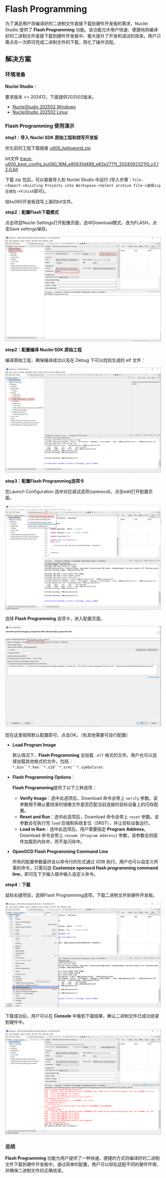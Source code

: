 # Flash Programming

为了满足用户将编译好的二进制文件直接下载到硬件开发板的需求，Nuclei Studio 提供了 **Flash Programming** 功能。该功能允许用户快速、便捷地将编译好的二进制文件直接下载到硬件开发板中，极大提升了开发和调试的效率。用户只需点击一次即可完成二进制文件的下载，简化了操作流程。

## 解决方案

### 环境准备

**Nuclei Studio**：

要求版本 >= 202412，下面提供202502版本。

- [NucleiStudio 202502 Windows](https://download.nucleisys.com/upload/files/nucleistudio/NucleiStudio_IDE_202502-win64.zip)
- [NucleiStudio 202502 Linux](https://download.nucleisys.com/upload/files/nucleistudio/NucleiStudio_IDE_202502-lin64.tgz)

### Flash Programming 使用演示

**step1：导入 Nuclei SDK 原始工程和烧写开发板**

优化前的工程下载链接 [u900_helloworld.zip](u900_helloworld.zip) 

bit文件 [trace-u900_best_config_ku060_16M_e85631d489_e82e2771f_202409232110_v3.12.0.bit](..\Documents\WXWork\1688856563310943\Cache\File\2024-12\trace-u900_best_config_ku060_16M_e85631d489_e82e2771f_202409232110_v3.12.0.bit) 

下载 zip 包后，可以直接导入到 Nuclei Studio 中运行 (导入步骤：`File->Import->Existing Projects into Workspace->Select archive file->选择zip压缩包->Finish`即可)。

给ku060开发板烧写上面的bit文件。

**step2：配置Flash下载模式**

点击项目Nuclei Settings打开配置页面，选中Download模式，改为FLASH，点击Save settings保存。

![image-Ori_Project_Build](asserts/images/20/20.png)

**step2：配置编译 Nuclei SDK 原始工程**

编译原始工程，确保编译成功以及在 Debug 下可以找到生成的 elf 文件：

![image-Ori_Project_Build](asserts/images/20/20-1.png)

**step3：配置Flash Programming选项卡**

在Launch Configuration 选中对应调试选项(openocd)，点击edit打开配置页面。

![image-Ori_Project_Build](asserts/images/20/20-2.png)

选择 **Flash Programming** 选项卡，进入配置页面。

![image-Ori_Project_Build](asserts/images/20/20-3.png)

现在这里按照默认配置即可，点击OK。（有其他需要可自行配置）

- **Load Program Image** 

  默认情况下，**Flash Programming** 会加载 `.elf` 格式的文件。用户也可以选择加载其他格式的文件，包括：`*.bin``*.hex``*.s19``*.srec``*.symbolsrec`

- **Flash Programming Options**：

  **Flash Programming**提供了以下三种选项：

  - **Verify Image**：选中此选项后，Download 命令会带上 `verify` 参数。该参数用于确认要烧录的镜像文件是否匹配当前连接的目标设备上的闪存配置。
  - **Reset and Run**：选中此选项后，Download 命令会带上 `reset` 参数。该参数会在执行完 `load` 后强制系统复位（SRST），并让目标设备运行。
  - **Load in Ram**：选中此选项后，用户需要指定 **Program Address**。Download 命令会带上 `resume {Program Address}` 参数，该参数会将固件加载到内存中，而不是闪存中。

- **OpenOCD Flash Programming Command Line**

  所有的配置参数最终会以命令行的形式通过 GDB 执行。用户也可以自定义所需的命令，只需勾选 **Customize openocd flash programming command line**，即可在下方输入框中输入自定义命令。

**step4：下载**

鼠标右键项目，选择Flash Programming选项，下载二进制文件到硬件开发板。

![image-Ori_Project_Build](asserts/images/20/20-4.png)

下载成功后，用户可以在 **Console** 中看到下载结果，确认二进制文件已成功烧录到硬件中。

![image-Ori_Project_Build](asserts/images/20/20-5.png)

### 总结

**Flash Programming** 功能为用户提供了一种快速、便捷的方式将编译好的二进制文件下载到硬件开发板中。通过简单的配置，用户可以轻松适配不同的硬件环境，并确保二进制文件的正确烧录。

